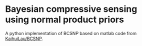 # Bayesian compressive sensing using normal product priors

A python implementation of BCSNP based on matlab code from [KaihuiLau/BCSNP](https://github.com/KaihuiLau/BCSNP).
